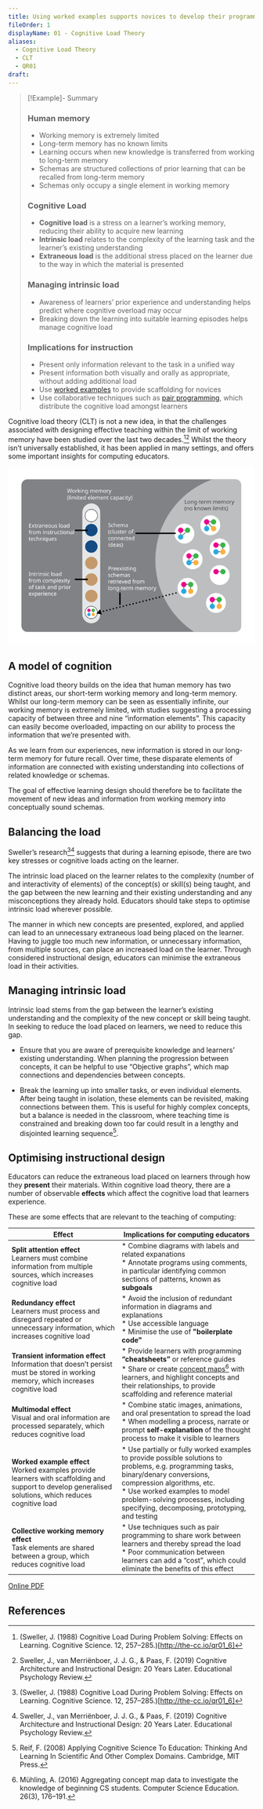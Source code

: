 ```yaml
---
title: Using worked examples supports novices to develop their programming practice
fileOrder: 1
displayName: 01 - Cognitive Load Theory
aliases:
  - Cognitive Load Theory
  - CLT
  - QR01
draft:
---
```


> [!Example]- Summary
> 
> ### Human memory 
> 
> * Working memory is extremely limited
> * Long-term memory has no known limits
> * Learning occurs when new knowledge is transferred from working to long-term memory
> * Schemas are structured collections of prior learning that can be recalled from long-term memory
> * Schemas only occupy a single element in working memory
> 
> ### Cognitive Load 
> 
> * **Cognitive load** is a stress on a learner’s working memory, reducing their ability to acquire new learning  
> * **Intrinsic load** relates to the complexity of the learning task and the learner’s existing understanding
> * **Extraneous load** is the additional stress placed on the learner due to the way in which the material is presented
> 
> ### Managing intrinsic load 
> 
> * Awareness of learners’ prior experience and understanding helps predict where cognitive overload may occur
> * Breaking down the learning into suitable learning episodes helps manage cognitive load
> 
> ### Implications for instruction
> 
> * Present only information relevant to the task in a unified way
> * Present information both visually and orally as appropriate, without adding additional load
> * Use [worked examples](QR02.md) to provide scaffolding for novices
> * Use collaborative techniques such as [pair programming](QR03.md), which distribute the cognitive load amongst learners

Cognitive load theory (CLT) is not a new idea, in that the challenges associated with designing effective teaching within the limit of working memory have been studied over the last two decades.[^1][^2] Whilst the theory isn’t universally established, it has been applied in many settings, and offers some important insights for computing educators.

![](../assets/img/quickreads/QR01_1_Cognitive_Load.svg)

## A model of cognition
Cognitive load theory builds on the idea that human memory has two distinct areas, our short-term working memory and long-term memory. Whilst our long-term memory can be seen as essentially infinite, our working memory is extremely limited, with studies suggesting a processing capacity of between three and nine “information elements”. This capacity can easily become overloaded, impacting on our ability to process the information that we’re
presented with.

As we learn from our experiences, new information is stored in our long-term memory for future recall. Over time, these disparate elements of information are connected with existing understanding into collections of related knowledge or schemas.

The goal of effective learning design should therefore be to facilitate the movement of new ideas and information from working memory into conceptually sound schemas.

## Balancing the load
Sweller’s research[^1][^2] suggests that during a learning episode, there are two key stresses or cognitive loads acting on the learner.

The intrinsic load placed on the learner relates to the complexity (number of and interactivity of elements) of the concept(s) or skill(s) being taught, and the gap between the new learning and their existing understanding and any misconceptions they already hold. Educators should take steps to optimise intrinsic load wherever possible.

The manner in which new concepts are presented, explored, and applied can lead to an unnecessary extraneous load being placed on the learner. Having to juggle too much new information, or unnecessary information, from multiple sources, can place an increased load on the learner. Through considered instructional design, educators can minimise the extraneous load in their activities.

## Managing intrinsic load
Intrinsic load stems from the gap between the learner’s existing understanding and the complexity of the new concept or skill being taught. In seeking to reduce the load placed on learners, we need to reduce this gap.

* Ensure that you are aware of prerequisite knowledge and learners’ existing understanding. When planning the progression between concepts, it can be helpful to use “Objective graphs”, which map connections and dependencies between concepts.

* Break the learning up into smaller tasks, or even individual elements. After being taught in isolation, these elements can be revisited, making connections between them. This is useful for highly complex concepts, but a balance is needed in the classroom, where teaching time is constrained and breaking down too far could result in a lengthy and disjointed learning sequence[^3].

## Optimising instructional design
Educators can reduce the extraneous load placed on learners through how they **present** their materials. Within cognitive load theory, there are a number of observable **effects** which affect the cognitive load that learners experience.

These are some effects that are relevant to the teaching of computing:

| Effect                                                                                                                                                      | Implications for computing educators                                                                                                                                                                                                                                                           |
| ----------------------------------------------------------------------------------------------------------------------------------------------------------- | ---------------------------------------------------------------------------------------------------------------------------------------------------------------------------------------------------------------------------------------------------------------------------------------------- |
| **Split attention effect**<br> Learners must combine information from multiple sources, which increases cognitive load                                      | * Combine diagrams with labels and related expanations <br> * Annotate programs using comments, in particular identifying common sections of patterns, known as **subgoals**                                                                                                                   |
| **Redundancy effect**<br> Learners must process and disregard repeated or unnecessary information, which increases cognitive load                           | * Avoid the inclusion of redundant information in diagrams and explanations <br> * Use accessible language <br> * Minimise the use of **"boilerplate code"**                                                                                                                                   |
| **Transient information effect**<br> Information that doesn’t persist must be stored in working memory, which increases cognitive load                      | * Provide learners with programming **“cheatsheets”** or reference guides <br> * Share or create [concept maps](QR07.md)[^4] with learners, and highlight concepts and their relationships, to provide scaffolding and reference material                                                                 |
| **Multimodal effect** <br> Visual and oral information are processed separately, which reduces cognitive load                                               | * Combine static images, animations, and oral presentation to spread the load <br> * When modelling a process, narrate or prompt **self-explanation** of the thought process to make it visible to learners                                                                                    |
| **Worked example effect** <br> Worked examples provide learners with scaffolding and support to develop generalised solutions, which reduces cognitive load | * Use partially or fully worked examples to provide possible solutions to problems, e.g. programming tasks, binary/denary conversions, compression algorithms, etc. <br> * Use worked examples to model problem-solving processes, including specifying, decomposing, prototyping, and testing |
| **Collective working memory effect** <br> Task elements are shared between a group, which reduces cognitive load                                            | * Use techniques such as pair programming to share work between learners and thereby spread the load <br> * Poor communication between learners can add a “cost”, which could eliminate the benefits of this effect                                                                            |
[Online PDF](https://the-cc.io/qr01)
## References
[^1]: (Sweller, J. (1988) Cognitive Load During Problem Solving: Effects on Learning. Cognitive Science. 12, 257–285.)[http://the-cc.io/qr01_6]

[^2]: Sweller, J., van Merriënboer, J. J. G., & Paas, F. (2019) Cognitive Architecture and Instructional Design: 20 Years Later. Educational Psychology Review.

[^3]: Reif, F. (2008) Applying Cognitive Science To Education: Thinking And Learning In Scientific And Other Complex Domains. Cambridge, MIT Press.

[^4]: Mühling, A. (2016) Aggregating concept map data to investigate the knowledge of beginning CS students. Computer Science Education. 26(3), 176–191.